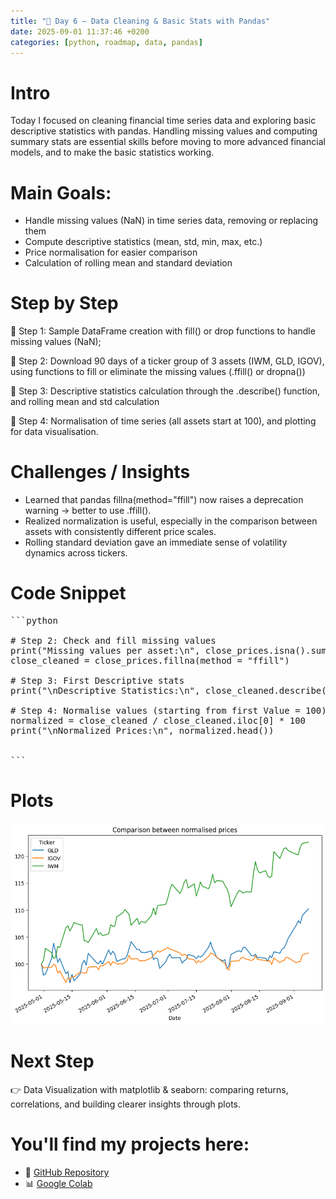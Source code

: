 ```yaml
---
title: "📖 Day 6 – Data Cleaning & Basic Stats with Pandas"
date: 2025-09-01 11:37:46 +0200
categories: [python, roadmap, data, pandas]
---
```


# Intro

Today I focused on cleaning financial time series data and exploring basic descriptive statistics with pandas. Handling missing values and computing summary stats are essential skills before moving to more advanced financial models, and to make the basic statistics working.

# Main Goals:

- Handle missing values (NaN) in time series data, removing or replacing them
- Compute descriptive statistics (mean, std, min, max, etc.)
- Price normalisation for easier comparison
- Calculation of rolling mean and standard deviation

# Step by Step

📍 Step 1: Sample DataFrame creation with fill() or drop functions to handle missing values (NaN);

📍 Step 2: Download 90 days of a ticker group of 3 assets (IWM, GLD, IGOV), using functions to fill or eliminate the missing values (.ffill() or dropna()) 

📍 Step 3: Descriptive statistics calculation through the .describe() function, and rolling mean and std calculation

📍 Step 4: Normalisation of time series (all assets start at 100), and plotting for data visualisation.

# Challenges / Insights

- Learned that pandas fillna(method="ffill") now raises a deprecation warning → better to use .ffill().
- Realized normalization is useful, especially in the comparison between assets with consistently different price scales.
- Rolling standard deviation gave an immediate sense of volatility dynamics across tickers.

# Code Snippet

<pre>
```python
  
# Step 2: Check and fill missing values
print("Missing values per asset:\n", close_prices.isna().sum())
close_cleaned = close_prices.fillna(method = "ffill")

# Step 3: First Descriptive stats
print("\nDescriptive Statistics:\n", close_cleaned.describe())

# Step 4: Normalise values (starting from first Value = 100)
normalized = close_cleaned / close_cleaned.iloc[0] * 100
print("\nNormalized Prices:\n", normalized.head())
  
  
```
</pre>

# Plots

![Pandas Plot: Daily Returns](/assets/img/3_normalized_prices.png)

# Next Step
👉 Data Visualization with matplotlib & seaborn: comparing returns, correlations, and building clearer insights through plots.

# You'll find my projects here:
- 🔗 [GitHub Repository](https://github.com/DLPietro/learning-roadmap)
- 📊 [Google Colab](https://colab.research.google.com/github/DLPietro/learning-roadmap/blob/main/notebooks/day_6.ipynb)
